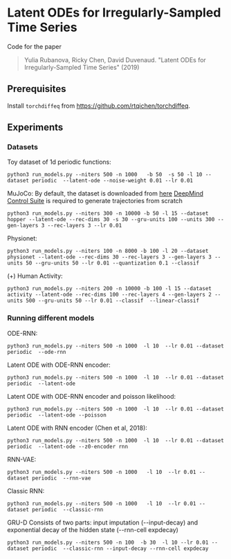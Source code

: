 # Latent ODEs for Irregularly-Sampled Time Series

Code for the paper
> Yulia Rubanova, Ricky Chen, David Duvenaud. "Latent ODEs for Irregularly-Sampled Time Series" (2019)


## Prerequisites

Install `torchdiffeq` from https://github.com/rtqichen/torchdiffeq.

## Experiments

### Datasets
Toy dataset of 1d periodic functions: 
```
python3 run_models.py --niters 500 -n 1000   -b 50  -s 50 -l 10 --dataset periodic  --latent-ode --noise-weight 0.01 --lr 0.01
```

MuJoCo:
By default, the dataset is downloaded from [here](http://www.cs.toronto.edu/~rtqichen/datasets/HopperPhysics/training.pt)
[DeepMind Control Suite](https://github.com/deepmind/dm_control/) is required to generate trajectories from scratch
```
python3 run_models.py --niters 300 -n 10000 -b 50 -l 15 --dataset hopper --latent-ode --rec-dims 30 -s 30 --gru-units 100 --units 300 --gen-layers 3 --rec-layers 3 --lr 0.01 
```

Physionet:
```
python3 run_models.py --niters 100 -n 8000 -b 100 -l 20 --dataset physionet --latent-ode --rec-dims 30 --rec-layers 3 --gen-layers 3 --units 50 --gru-units 50 --lr 0.01 --quantization 0.1 --classif
```


(+) Human Activity:
```
python3 run_models.py --niters 200 -n 10000 -b 100 -l 15 --dataset activity --latent-ode --rec-dims 100 --rec-layers 4 --gen-layers 2 --units 500 --gru-units 50 --lr 0.01 --classif  --linear-classif
```


### Running different models

ODE-RNN:
```
python3 run_models.py --niters 500 -n 1000  -l 10  --lr 0.01 --dataset periodic  --ode-rnn
```

Latent ODE with ODE-RNN encoder:
```
python3 run_models.py --niters 500 -n 1000  -l 10  --lr 0.01 --dataset periodic  --latent-ode
```

Latent ODE with ODE-RNN encoder and poisson likelihood:
```
python3 run_models.py --niters 500 -n 1000  -l 10  --lr 0.01 --dataset periodic  --latent-ode --poisson
```

Latent ODE with RNN encoder (Chen et al, 2018):
```
python3 run_models.py --niters 500 -n 1000  -l 10  --lr 0.01 --dataset periodic  --latent-ode --z0-encoder rnn
```

RNN-VAE:
```
python3 run_models.py --niters 500 -n 1000   -l 10  --lr 0.01 --dataset periodic  --rnn-vae
```

Classic RNN:
```
python3 run_models.py --niters 500 -n 1000   -l 10  --lr 0.01 --dataset periodic  --classic-rnn
```

GRU-D
Consists of two parts: input imputation (--input-decay) and exponential decay of the hidden state (--rnn-cell expdecay)
```
python3 run_models.py --niters 500 -n 100  -b 30  -l 10 --lr 0.01 --dataset periodic  --classic-rnn --input-decay --rnn-cell expdecay
```




